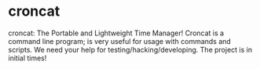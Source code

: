 croncat
=======

croncat: The Portable and Lightweight Time Manager! 
Croncat is a command line program; is very useful for usage with commands and scripts. We need your help for testing/hacking/developing. The project is in initial times!
